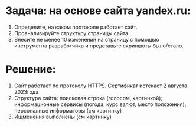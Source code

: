 # Задача: на основе сайта yandex.ru:
1. Определите, на каком протоколе работает сайт.
2. Проанализируйте структуру страницы сайта.
3. Внесите не менее 10 изменений на страницу с помощью инструмента разработчика и представьте скриншоты было/стало.

# Решение:
1. Сайт работает по протоколу HTTPS. Сертификат истекает 2 августа 2023года
2. Структура сайта: поисковая строка (голосом, картинкой); информационные сервисы (погода, курс валют, место положения); персоналные информаторы (см картинку)
3. Ищменения выполнены (см картинку)
